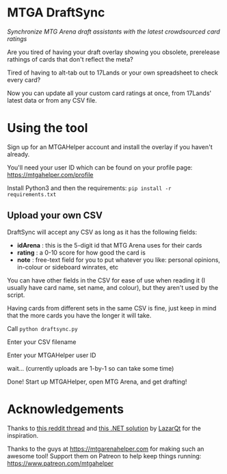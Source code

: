 # MTGA DraftSync
_Synchronize MTG Arena draft assistants with the latest crowdsourced card ratings_

Are you tired of having your draft overlay showing you obsolete, prerelease rathings of cards that don't reflect the meta?

Tired of having to alt-tab out to 17Lands or your own spreadsheet to check every card?

Now you can update all your custom card ratings at once, from 17Lands' latest data or from any CSV file.

# Using the tool
Sign up for an MTGAHelper account and install the overlay if you haven't already.

You'll need your user ID which can be found on your profile page: https://mtgahelper.com/profile

Install Python3 and then the requirements:
`pip install -r requirements.txt`

## Upload your own CSV
DraftSync will accept any CSV as long as it has the following fields:
- **idArena** : this is the 5-digit id that MTG Arena uses for their cards
- **rating** : a 0-10 score for how good the card is
- **note** : free-text field for you to put whatever you like: personal opinions, in-colour or sideboard winrates, etc

You can have other fields in the CSV for ease of use when reading it (I usually have card name, set name, and colour), but they aren't used by the script.

Having cards from different sets in the same CSV is fine, just keep in mind that the more cards you have the longer it will take.

Call `python draftsync.py`

Enter your CSV filename

Enter your MTGAHelper user ID

wait... (currently uploads are 1-by-1 so can take some time)

Done! Start up MTGAHelper, open MTG Arena, and get drafting!

# Acknowledgements
Thanks to [this reddit thread](https://www.reddit.com/r/lrcast/comments/pr8cf9/best_way_to_take_advantage_of_17lands_data_in/) and [this .NET solution](https://github.com/LazarQt/LimitedPower.DraftHelperSync) by [LazarQt](https://github.com/LazarQt) for the inspiration.

Thanks to the guys at https://mtgarenahelper.com for making such an awesome tool! Support them on Patreon to help keep things running: https://www.patreon.com/mtgahelper

